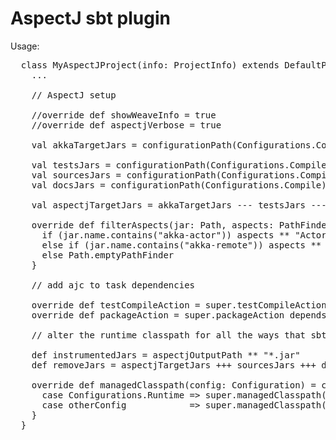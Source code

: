 AspectJ sbt plugin
==================

Usage: 

<pre>
  class MyAspectJProject(info: ProjectInfo) extends DefaultProject(info) with AspectjProject {
    ...

    // AspectJ setup

    //override def showWeaveInfo = true
    //override def aspectjVerbose = true

    val akkaTargetJars = configurationPath(Configurations.Compile) ** ("akka-actor-*.jar" || "akka-remote-*.jar")

    val testsJars = configurationPath(Configurations.Compile) ** "*tests*.jar"
    val sourcesJars = configurationPath(Configurations.Compile) ** "*sources*.jar"
    val docsJars = configurationPath(Configurations.Compile) ** "*docs*.jar"

    val aspectjTargetJars = akkaTargetJars --- testsJars --- sourcesJars --- docsJars

    override def filterAspects(jar: Path, aspects: PathFinder): PathFinder = {
      if (jar.name.contains("akka-actor")) aspects ** "Actor*"
      else if (jar.name.contains("akka-remote")) aspects ** "Remote*"
      else Path.emptyPathFinder
    }

    // add ajc to task dependencies

    override def testCompileAction = super.testCompileAction dependsOn(ajc)
    override def packageAction = super.packageAction dependsOn(ajc)

    // alter the runtime classpath for all the ways that sbt accesses it, including inter-project dependencies

    def instrumentedJars = aspectjOutputPath ** "*.jar"
    def removeJars = aspectjTargetJars +++ sourcesJars +++ docsJars

    override def managedClasspath(config: Configuration) = config match {
      case Configurations.Runtime => super.managedClasspath(config) --- removeJars +++ instrumentedJars
      case otherConfig            => super.managedClasspath(otherConfig)
    }
  }
<pre>